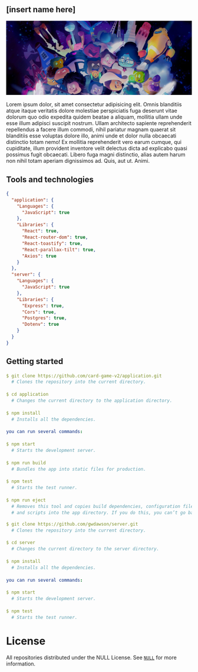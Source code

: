 ## [insert name here]

![An illustration showing a variety of differently themed Octocats. Monuments from different cities are indicated in the background like the Space Needle, Berlin Fernsehturm and Transamerica Pyramid.](https://github.com/card-game-v2/.github/blob/main/assets/BANNER.jpeg)

Lorem ipsum dolor, sit amet consectetur adipisicing elit. Omnis blanditiis atque itaque veritatis dolore molestiae perspiciatis fuga deserunt vitae dolorum quo odio expedita quidem beatae a aliquam, mollitia ullam unde esse illum adipisci suscipit nostrum. Ullam architecto sapiente reprehenderit repellendus a facere illum commodi, nihil pariatur magnam quaerat sit blanditiis esse voluptas dolore illo, animi unde et dolor nulla obcaecati distinctio totam nemo! Ex mollitia reprehenderit vero earum cumque, qui cupiditate, illum provident inventore velit delectus dicta ad explicabo quasi possimus fugit obcaecati. Libero fuga magni distinctio, alias autem harum non nihil totam aperiam dignissimos ad. Quis, aut ut. Animi.

## Tools and technologies

```json
{
  "application": {
    "Languages": {
      "JavaScript": true
    },
    "Libraries": {
      "React": true,
      "React-router-dom": true,
      "React-toastify": true,
      "React-parallax-tilt": true,
      "Axios": true
    }
  },
  "server": {
    "Languages": {
      "JavaScript": true
    },
    "Libraries": {
      "Express": true,
      "Cors": true,
      "Postgres": true,
      "Dotenv": true
    }
  }
}
```

## Getting started

```yaml
$ git clone https://github.com/card-game-v2/application.git
  # Clones the repository into the current directory.

$ cd application
  # Changes the current directory to the application directory.

$ npm install
  # Installs all the dependencies.

you can run several commands:

$ npm start
  # Starts the development server.

$ npm run build
  # Bundles the app into static files for production.

$ npm test
  # Starts the test runner.

$ npm run eject
  # Removes this tool and copies build dependencies, configuration files
  # and scripts into the app directory. If you do this, you can’t go back!
```

```yaml
$ git clone https://github.com/gwdawson/server.git
  # Clones the repository into the current directory.

$ cd server
  # Changes the current directory to the server directory.

$ npm install
  # Installs all the dependencies.

you can run several commands:

$ npm start
  # Starts the development server.

$ npm test
  # Starts the test runner.
```

# License

All repositories distributed under the NULL License. See [`NULL`]() for more information.
